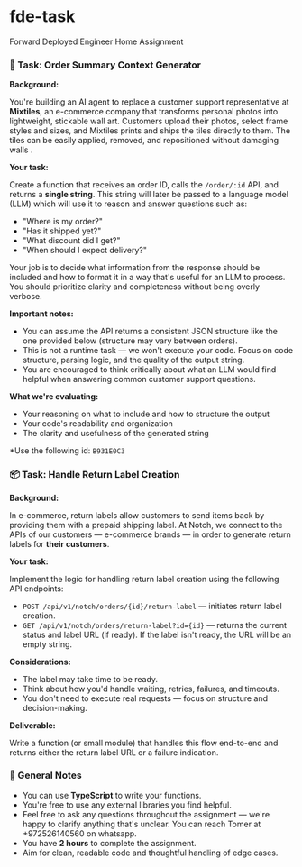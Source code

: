 # fde-task
Forward Deployed Engineer Home Assignment

### 🧠 Task: Order Summary Context Generator

**Background:**

You're building an AI agent to replace a customer support representative at **Mixtiles**, an e-commerce company that transforms personal photos into lightweight, stickable wall art. Customers upload their photos, select frame styles and sizes, and Mixtiles prints and ships the tiles directly to them. The tiles can be easily applied, removed, and repositioned without damaging walls .

**Your task:**

Create a function that receives an order ID, calls the `/order/:id` API, and returns a **single string**. This string will later be passed to a language model (LLM) which will use it to reason and answer questions such as:

- "Where is my order?"
- "Has it shipped yet?"
- "What discount did I get?"
- "When should I expect delivery?"

Your job is to decide what information from the response should be included and how to format it in a way that's useful for an LLM to process. You should prioritize clarity and completeness without being overly verbose.

**Important notes:**

- You can assume the API returns a consistent JSON structure like the one provided below (structure may vary between orders).
- This is not a runtime task — we won't execute your code. Focus on code structure, parsing logic, and the quality of the output string.
- You are encouraged to think critically about what an LLM would find helpful when answering common customer support questions.

**What we're evaluating:**

- Your reasoning on what to include and how to structure the output
- Your code's readability and organization
- The clarity and usefulness of the generated string

*Use the following id: `B931E0C3`

### 📦 Task: Handle Return Label Creation

**Background:**

In e-commerce, return labels allow customers to send items back by providing them with a prepaid shipping label. At Notch, we connect to the APIs of our customers — e-commerce brands — in order to generate return labels for **their customers**.

**Your task:**

Implement the logic for handling return label creation using the following API endpoints:

- `POST /api/v1/notch/orders/{id}/return-label` — initiates return label creation.
- `GET /api/v1/notch/orders/return-label?id={id}` — returns the current status and label URL (if ready). If the label isn't ready, the URL will be an empty string.

**Considerations:**

- The label may take time to be ready.
- Think about how you'd handle waiting, retries, failures, and timeouts.
- You don't need to execute real requests — focus on structure and decision-making.

**Deliverable:**

Write a function (or small module) that handles this flow end-to-end and returns either the return label URL or a failure indication.

### 📝 General Notes

- You can use **TypeScript** to write your functions.
- You're free to use any external libraries you find helpful.
- Feel free to ask any questions throughout the assignment — we're happy to clarify anything that's unclear. You can reach Tomer at +972526140560 on whatsapp.
- You have **2 hours** to complete the assignment.
- Aim for clean, readable code and thoughtful handling of edge cases.
